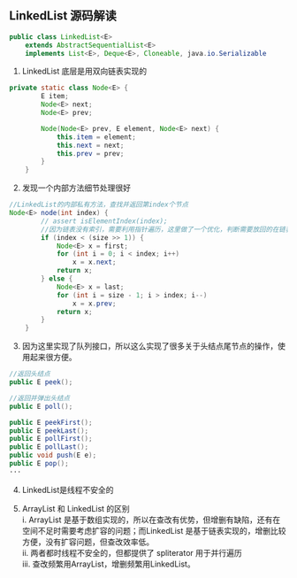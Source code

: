 ## LinkedList 源码解读

```java
public class LinkedList<E>
    extends AbstractSequentialList<E>
    implements List<E>, Deque<E>, Cloneable, java.io.Serializable
```

1. LinkedList 底层是用双向链表实现的  
```java
private static class Node<E> {
        E item;
        Node<E> next;
        Node<E> prev;

        Node(Node<E> prev, E element, Node<E> next) {
            this.item = element;
            this.next = next;
            this.prev = prev;
        }
    }
```

2. 发现一个内部方法细节处理很好
```java
//LinkedList的内部私有方法，查找并返回第index个节点
Node<E> node(int index) {
        // assert isElementIndex(index);
        //因为链表没有索引，需要利用指针遍历，这里做了一个优化，判断需要放回的在链表的前半段还是后半段决定从头向后遍历还是从后向前遍历，在数据量很大的时候可以提高效率
        if (index < (size >> 1)) {
            Node<E> x = first;
            for (int i = 0; i < index; i++)
                x = x.next;
            return x;
        } else {
            Node<E> x = last;
            for (int i = size - 1; i > index; i--)
                x = x.prev;
            return x;
        }
    }
```

3. 因为这里实现了队列接口，所以这么实现了很多关于头结点尾节点的操作，使用起来很方便。
```java
//返回头结点
public E peek();

//返回并弹出头结点
public E poll();

public E peekFirst();
public E peekLast();
public E pollFirst();
public E pollLast();
public void push(E e);
public E pop();
···
```

4. LinkedList是线程不安全的

5. ArrayList 和 LinkedList  的区别   
i. ArrayList 是基于数组实现的，所以在查改有优势，但增删有缺陷，还有在空间不足时需要考虑扩容的问题；而LinkedList 是基于链表实现的，增删比较方便，没有扩容问题，但查改效率低。   
ii. 两者都时线程不安全的，但都提供了 spliterator 用于并行遍历   
iii. 查改频繁用ArrayList，增删频繁用LinkedList。